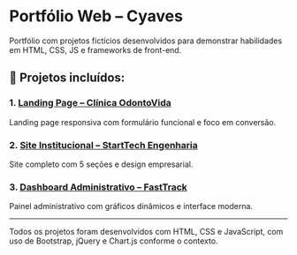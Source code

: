 # Portfólio Web – Cyaves

Portfólio com projetos fictícios desenvolvidos para demonstrar habilidades em HTML, CSS, JS e frameworks de front-end.

## 🚀 Projetos incluídos:

### 1. [Landing Page – Clínica OdontoVida](https://micael2124.github.io/Landing-Page-Clinica-OdontoVida/)
Landing page responsiva com formulário funcional e foco em conversão.

### 2. [Site Institucional – StartTech Engenharia](https://micael2124.github.io/StartTech-Engenharia-Site/)
Site completo com 5 seções e design empresarial.

### 3. [Dashboard Administrativo – FastTrack](https://micael2124.github.io/Dashboard-Sistema-de-Vendas-FastTrack/)
Painel administrativo com gráficos dinâmicos e interface moderna.

---

Todos os projetos foram desenvolvidos com HTML, CSS e JavaScript, com uso de Bootstrap, jQuery e Chart.js conforme o contexto.
